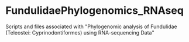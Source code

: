 # FundulidaePhylogenomics_RNAseq
Scripts and files associated with "Phylogenomic analysis of Fundulidae (Teleostei: Cyprinodontiformes) using RNA-sequencing Data"
